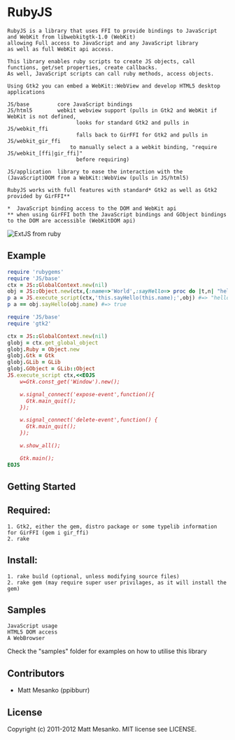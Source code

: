RubyJS
===
    RubyJS is a library that uses FFI to provide bindings to JavaScript and WebKit from libwebkitgtk-1.0 (WebKit)
    allowing Full access to JavaScript and any JavaScript library
    as well as full WebKit api access. 

    This library enables ruby scripts to create JS objects, call functions, get/set properties, create callbacks. 
    As well, JavaScript scripts can call ruby methods, access objects.

    Using Gtk2 you can embed a WebKit::WebView and develop HTML5 desktop applications 

    JS/base         core JavaScript bindings
    JS/html5        webkit webview support (pulls in Gtk2 and WebKit if WebKit is not defined,
                          looks for standard Gtk2 and pulls in JS/webkit_ffi
                          falls back to GirFFI for Gtk2 and pulls in JS/webkit_gir_ffi
                        to manually select a a webkit binding, "require JS/webkit_[ffi|gir_ffi]"
                          before requiring)
                        
    JS/application  library to ease the interaction with the (JavaScript)DOM from a WebKit::WebView (pulls in JS/html5)

    RubyJS works with full features with standard* Gtk2 as well as Gtk2 provided by GirFFI**

    *  JavaScript binding access to the DOM and WebKit api
    ** when using GirFFI both the JavaScript bindings and GObject bindings to the DOM are accessible (WebKitDOM api)

![ExtJS from ruby](http://i1263.photobucket.com/albums/ii631/ppibburr/rubyjs_extjs.png)

Example
---
``` ruby
require 'rubygems'
require 'JS/base'
ctx = JS::GlobalContext.new(nil)
obj = JS::Object.new(ctx,{:name=>'World',:sayHello=> proc do |t,n| "hello #{n}" end})
p a = JS.execute_script(ctx,'this.sayHello(this.name);',obj) #=> "hello World"
p a == obj.sayHello(obj.name) #=> true
```
``` ruby
require 'JS/base'
require 'gtk2'

ctx = JS::GlobalContext.new(nil)
globj = ctx.get_global_object
globj.Ruby = Object.new
globj.Gtk = Gtk
globj.GLib = GLib
globj.GObject = GLib::Object
JS.execute_script ctx,<<EOJS
	w=Gtk.const_get('Window').new();

	w.signal_connect('expose-event',function(){
	  Gtk.main_quit();
	});

	w.signal_connect('delete-event',function() {
	  Gtk.main_quit();
	});

	w.show_all();

	Gtk.main();
EOJS
```

Getting Started
---
  Required:
  ---
    1. Gtk2, either the gem, distro package or some typelib information for GirFFI (gem i gir_ffi)
    2. rake
  
  Install:
  ---
    1. rake build (optional, unless modifying source files)
    2. rake gem (may require super user privilages, as it will install the gem)


Samples
---
    JavaScript usage
    HTML5 DOM access
    A WebBrowser

Check the "samples" folder for examples on how to utilise this library

Contributors
---
* Matt Mesanko (ppibburr)

License
---
Copyright (c) 2011-2012 Matt Mesanko.
MIT license see LICENSE.
